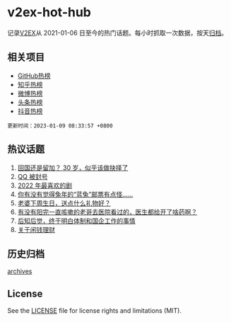 # v2ex-hot-hub

 记录[V2EX](https://www.v2ex.com/)从 2021-01-06 日至今的热门话题。每小时抓取一次数据，按天[归档](archives)。
 
 ## 相关项目

- [GitHub热榜](https://github.com/snaildev/github-hot-hub)
- [知乎热榜](https://github.com/snaildev/zhihu-hot-hub)
- [微博热榜](https://github.com/snaildev/weibo-hot-hub)
- [头条热榜](https://github.com/snaildev/toutiao-hot-hub)
- [抖音热榜](https://github.com/snaildev/douyin-hot-hub)


 `更新时间：2023-01-09 08:33:57 +0800`

## 热议话题

1. [回国还是留加？ 30 岁，似乎该做抉择了](https://www.v2ex.com/t/907408)
1. [QQ 被封号](https://www.v2ex.com/t/907325)
1. [2022 年最喜欢的剧](https://www.v2ex.com/t/907303)
1. [你有没有觉得兔年的“蓝兔”邮票有点怪……](https://www.v2ex.com/t/907337)
1. [老婆下周生日，送点什么礼物好？](https://www.v2ex.com/t/907326)
1. [有没有阳完一直咳嗽的老哥去医院看过的，医生都给开了啥药啊？](https://www.v2ex.com/t/907327)
1. [后知后觉，终于明白体制和国企工作的事情](https://www.v2ex.com/t/907388)
1. [关于闲钱理财](https://www.v2ex.com/t/907316)

## 历史归档

[archives](archives)

## License

See the [LICENSE](LICENSE) file for license rights and limitations (MIT).
